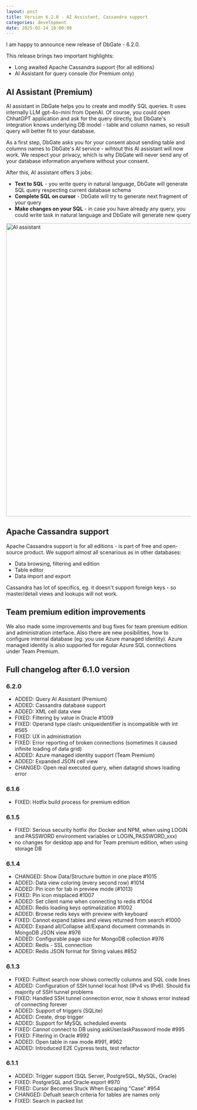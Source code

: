 ```yaml
---
layout: post
title: Version 6.2.0 - AI Assistant, Cassandra support
categories: development
date: 2025-02-14 10:00:00
---
```


I am happy to announce new release of DbGate - 6.2.0.

This release brings two important highlights:
* Long awaited Apache Cassandra support (for all editions)
* AI Assistant for query console (for Premium only)

<!--more--> 

## AI Assistant (Premium)
AI assistant in DbGate helps you to create and modify SQL queries. It uses internally LLM gpt-4o-mini from OpenAI. Of course, you could  open ChhatGPT application and ask for the query directly, but DbGate's integration knows underlying DB model - table and column names, so result query will better fit to your database.

As a first step, DbGate asks you for your consent about sending table and columns names to DbGate's AI service - wihtout this AI assistant will now work. We respect your privacy, which is why DbGate will never send any of your database information anywhere without your consent.

After this, AI assistant offers 3 jobs:
- **Text to SQL** - you write query in natural language, DbGate will generate SQL query respecting current database schema
- **Complete SQL on cursor** - DbGate will try to generate next fragment of your query
- **Make changes on your SQL** - in case you have already any query, you could write task in natural language and DbGate will generate new query

<img src="/themeshots/aiassistant-light.png" alt="AI assistant" width="800px" />

## Apache Cassandra support
Apache Cassandra support is for all editions - is part of free and open-source product. We support almost all scenarious as in other databases:
* Data browsing, filtering and edition
* Table editor
* Data import and export

Cassandra has lot of specifics, eg. it doesn't support foreign keys - so master/detail views and lookups will not work.

## Team premium edition improvements
We also made some improvements and bug fixes for team premium edition and administration interface. Also there are new posibilities, how to configure internal database (eg. you use Azure managed identity). Azure managed identity is also supported for regular Azure SQL connections under Team Premium.

## Full changelog after 6.1.0 version

### 6.2.0
- ADDED: Query AI Assistant (Premium)
- ADDED: Cassandra database support
- ADDED: XML cell data view
- FIXED: Filtering by value in Oracle #1009
- FIXED: Operand type clash: uniqueidentifier is incompatible with int #565
- FIXED: UX in administration
- FIXED: Error reporting of broken connections (sometimes it caused infinite loading of data grid)
- ADDED: Azure managed identity support (Team Premium)
- ADDED: Expanded JSON cell view
- CHANGED: Open real executed query, when datagrid shows loading error

### 6.1.6
- FIXED: Hotfix build process for premium edition

### 6.1.5
- FIXED: Serious security hotfix (for Docker and NPM, when using LOGIN and PASSWORD environment variables or LOGIN_PASSWORD_xxx)
- no changes for desktop app and for Team premium edition, when using storage DB

### 6.1.4
- CHANGED: Show Data/Structure button in one place #1015
- ADDED: Data view coloring (every second row) #1014
- ADDED: Pin icon for tab in preview mode (#1013)
- FIXED: Pin icon misplaced #1007
- ADDED: Set client name when connecting to redis #1004
- ADDED: Redis loading keys optimalization #1002
- ADDED: Browse redis keys with preview with keyboard
- FIXED: Cannot expand tables and views returned from search #1000
- ADDED: Expand all/Collapse all/Expand document commands in MongoDB JSON view #976
- ADDED: Configurable page size for MongoDB collection #976
- ADDED: Redis - SSL connection
- ADDED: Redis JSON format for String values #852

### 6.1.3
- FIXED: Fulltext search now shows correctly columns and SQL code lines
- ADDED: Configuration of SSH tunnel local host (IPv4 vs IPv6). Should fix majority of SSH tunnel problems
- FIXED: Handled SSH tunnel connection error, now it shows error instead of connecting forever
- ADDED: Support of triggers (SQLite)
- ADDED: Create, drop trigger 
- ADDED: Support for MySQL scheduled events
- FIXED: Cannot connect to DB using askUser/askPassword mode #995
- FIXED: Filtering in Oracle #992
- ADDED: Open table in raw mode #991, #962
- ADDED: Introduced E2E Cypress tests, test refactor

### 6.1.1
- ADDED: Trigger support (SQL Server, PostgreSQL, MySQL, Oracle)
- FIXED: PostgreSQL and Oracle export #970
- FIXED: Cursor Becomes Stuck When Escaping "Case" #954
- CHANGED: Defualt search criteria for tables are names only
- FIXED: Search in packed list
